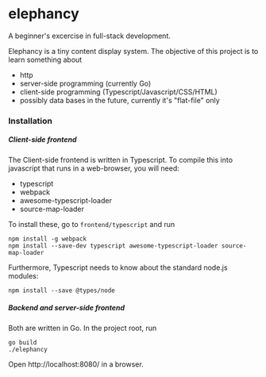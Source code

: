# elephancy

A beginner's excercise in full-stack development.

Elephancy is a tiny content display system. The objective of this project is
to learn something about

* http
* server-side programming (currently Go)
* client-side programming (Typescript/Javascript/CSS/HTML)
* possibly data bases in the future, currently it's "flat-file" only

### Installation

##### Client-side frontend

The Client-side frontend is written in Typescript. To compile this into javascript that runs in a web-browser, you will need:

- typescript
- webpack
- awesome-typescript-loader
- source-map-loader

To install these, go to `frontend/typescript` and run

```
npm install -g webpack
npm install --save-dev typescript awesome-typescript-loader source-map-loader
```

Furthermore, Typescript needs to know about the standard node.js modules:

```
npm install --save @types/node
```

##### Backend and server-side frontend

Both are written in Go. In the project root, run

```
go build
./elephancy
```

Open http://localhost:8080/ in a browser.

